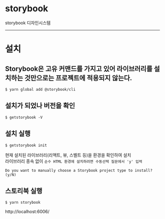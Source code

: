 # storybook
storybook 디자인시스템


-----


# 설치
## Storybook은 고유 커맨드를 가지고 있어 라이브러리를 설치하는 것만으로는 프로젝트에 적용되지 않는다.   
```
$ yarn global add @storybook/cli
```

## 설치가 되었나 버전을 확인  
```
$ getstorybook -V
```

## 설치 실행
```
$ getstorybook init
```
현재 설치된 라이브러리(리액트, 뷰, 스벨트 등)을 환경을 확인하여 설치  
라이브러리 종속 없이 `순수 HTML 환경에 설치하려면 수동선택 질문에서 'y' 입력`  
```
Do you want to manually choose a Storybook project type to install? (y/N)
```

## 스토리북 실행
```
$ yarn storybook
```
http://localhost:6006/  
